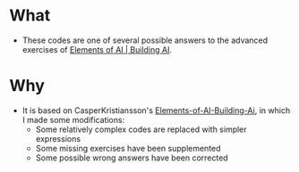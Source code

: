 # What
* These codes are one of several possible answers to the advanced exercises of [Elements of AI | Building AI](https://buildingai.elementsofai.com/).

# Why
* It is based on CasperKristiansson's [Elements-of-AI-Building-Ai](https://github.com/CasperKristiansson/Elements-of-AI-Building-Ai), in which I made some modifications:
    * Some relatively complex codes are replaced with simpler expressions
    * Some missing exercises have been supplemented
    * Some possible wrong answers have been corrected
